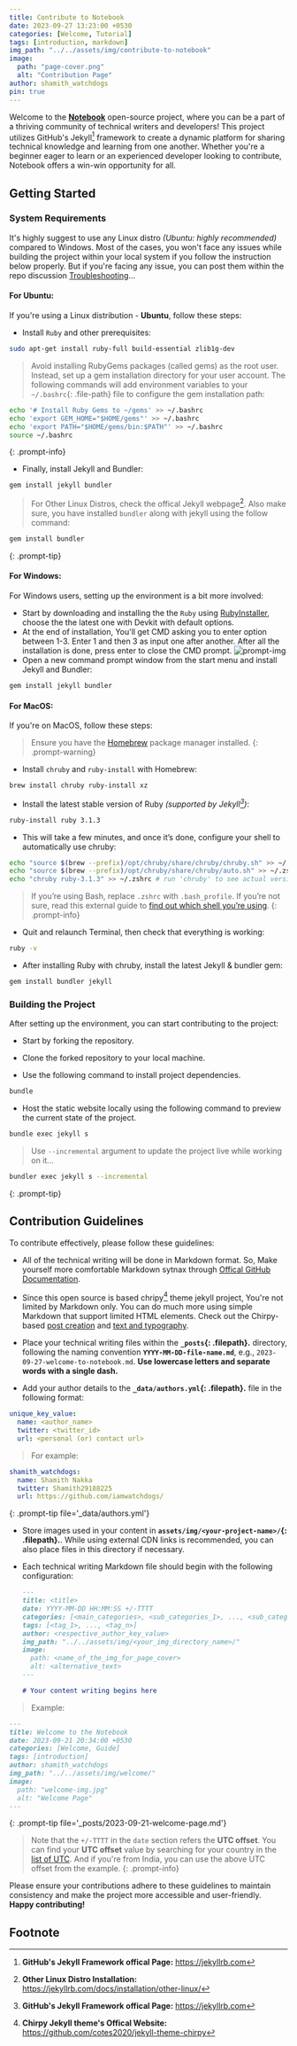 ```yaml
---
title: Contribute to Notebook
date: 2023-09-27 13:23:00 +0530
categories: [Welcome, Tutorial]
tags: [introduction, markdown]
img_path: "../../assets/img/contribute-to-notebook"
image:
  path: "page-cover.png"
  alt: "Contribution Page"
author: shamith_watchdogs
pin: true
---
```


Welcome to the [**Notebook**](https://github.com/Grow-with-Open-Source/Notebook "Goto original Repo") open-source project, where you can be a part of a thriving community of technical writers and developers! This project utilizes GitHub's Jekyll[^jekyll-offical-website] framework to create a dynamic platform for sharing technical knowledge and learning from one another. Whether you're a beginner eager to learn or an experienced developer looking to contribute, Notebook offers a win-win opportunity for all.

## Getting Started

### System Requirements

It's highly suggest to use any Linux distro *(Ubuntu: highly recommended)* compared to Windows. Most of the cases, you won't face any issues while building the project within your local system if you follow the instruction below properly. But if you're facing any issue, you can post them within the repo discussion [Troubleshooting](https://github.com/Grow-with-Open-Source/Notebook/discussions/2 "Goto Troubleshooting Discussion")...

#### For Ubuntu:

If you're using a Linux distribution - **Ubuntu**, follow these steps:

- Install `Ruby` and other prerequisites:
```bash
sudo apt-get install ruby-full build-essential zlib1g-dev
```

> Avoid installing RubyGems packages (called gems) as the root user. Instead, set up a gem installation directory for your user account. The following commands will add environment variables to your `~/.bashrc`{: .file-path} file to configure the gem installation path:
```bash
echo '# Install Ruby Gems to ~/gems' >> ~/.bashrc
echo 'export GEM_HOME="$HOME/gems"' >> ~/.bashrc
echo 'export PATH="$HOME/gems/bin:$PATH"' >> ~/.bashrc
source ~/.bashrc
```
{: .prompt-info}

- Finally, install Jekyll and Bundler:
```bash
gem install jekyll bundler
```

> For Other Linux Distros, check the offical Jekyll webpage[^other-linux-distros-installation]. Also make sure, you have installed `bundler` along with jekyll using the follow command:
```bash
gem install bundler
```
{: .prompt-tip}

#### For Windows:

For Windows users, setting up the environment is a bit more involved:

- Start by downloading and installing the the `Ruby` using [RubyInstaller](https://rubyinstaller.org/downloads/ "Download RubyInstaller"), choose the the latest one with Devkit with default options.
- At the end of installation, You'll get CMD asking you to enter option between 1-3. Enter 1 and then 3 as input one after another. After all the installation is done, press enter to close the CMD prompt.
  ![prompt-img](cmd-prompt-img.png)
- Open a new command prompt window from the start menu and install Jekyll and Bundler:
```powershell
gem install jekyll bundler
```

#### For MacOS:
If you're on MacOS, follow these steps:

> Ensure you have the [Homebrew](https://brew.sh/ "Install Homebrew") package manager installed.
{: .prompt-warning}

- Install `chruby` and `ruby-install` with Homebrew:
```bash
brew install chruby ruby-install xz
```

- Install the latest stable version of Ruby *(supported by Jekyll[^jekyll-offical-website])*:
```bash
ruby-install ruby 3.1.3
```

- This will take a few minutes, and once it’s done, configure your shell to automatically use chruby:
```bash
echo "source $(brew --prefix)/opt/chruby/share/chruby/chruby.sh" >> ~/.zshrc
echo "source $(brew --prefix)/opt/chruby/share/chruby/auto.sh" >> ~/.zshrc
echo "chruby ruby-3.1.3" >> ~/.zshrc # run 'chruby' to see actual version
```

> If you’re using Bash, replace `.zshrc` with `.bash_profile`. If you’re not sure, read this external guide to [find out which shell you’re using](https://www.moncefbelyamani.com/which-shell-am-i-using-how-can-i-switch/ "find you shell").
{: .prompt-info}

- Quit and relaunch Terminal, then check that everything is working:
```bash
ruby -v
```

- After installing Ruby with chruby, install the latest Jekyll & bundler gem:
```bash
gem install bundler jekyll
```

### **Building the Project**

After setting up the environment, you can start contributing to the project:

- Start by forking the repository.

- Clone the forked repository to your local machine.

- Use the following command to install project dependencies.
```bash
bundle
```

- Host the static website locally using the following command to preview the current state of the project.
```bash
bundle exec jekyll s
```

> Use `--incremental` argument to update the project live while working on it...
```bash
bundler exec jekyll s --incremental
```
{: .prompt-tip}

## Contribution Guidelines

To contribute effectively, please follow these guidelines:

- All of the technical writing will be done in Markdown format. So, Make yourself more comfortable Markdown sytnax through [Offical GitHub Documentation](https://docs.github.com/en/get-started/writing-on-github/getting-started-with-writing-and-formatting-on-github/quickstart-for-writing-on-github "visit the offical GitHub Docs").

- Since this open source is based chripy[^chripy-offical-website] theme jekyll project, You're not limited by Markdown only. You can do much more using simple Markdown that support limited HTML elements. Check out the Chirpy-based [post creation](https://chirpy.cotes.page/posts/write-a-new-post/) and [text and typography](https://chirpy.cotes.page/posts/text-and-typography/).

- Place your technical writing files within the **`_posts`{: .filepath}.** directory, following the naming convention **`YYYY-MM-DD-file-name.md`**, e.g., `2023-09-27-welcome-to-notebook.md`. **Use lowercase letters and separate words with a single dash.**

- Add your author details to the **`_data/authors.yml`{: .filepath}.** file in the following format:
```yaml
unique_key_value:
  name: <author_name>
  twitter: <twitter_id>
  url: <personal (or) contact url>
```

> For example:
```yaml
shamith_watchdogs:
  name: Shamith Nakka
  twitter: Shamith29188225
  url: https://github.com/iamwatchdogs/
```
{: .prompt-tip file='_data/authors.yml'}

- Store images used in your content in **`assets/img/<your-project-name>/`{: .filepath}.**. While using external CDN links is recommended, you can also place files in this directory if necessary.

- Each technical writing Markdown file should begin with the following configuration:
  ```md
  ---
  title: <title>
  date: YYYY-MM-DD HH:MM:SS +/-TTTT
  categories: [<main_categories>, <sub_categories_1>, ..., <sub_categories_n>]
  tags: [<tag_1>, ..., <tag_n>]
  author: <respective_author_key_value>
  img_path: "../../assets/img/<your_img_directory_name>/"
  image:
    path: <name_of_the_img_for_page_cover>
    alt: <alternative_text>
  ---

  # Your content writing begins here
  ```

> Example:
```md
---
title: Welcome to the Notebook
date: 2023-09-21 20:34:00 +0530
categories: [Welcome, Guide]
tags: [introduction]
author: shamith_watchdogs
img_path: "../../assets/img/welcome/"
image:
  path: "welcome-img.jpg"
  alt: "Welcome Page"
---
```
{: .prompt-tip file='_posts/2023-09-21-welcome-page.md'}

> Note that the `+/-TTTT` in the `date` section refers the **UTC offset**. You can find your **UTC offset** value by searching for your country in the [list of UTC](https://en.wikipedia.org/wiki/List_of_UTC_offsets "Goto List of UTC offsets"). And if you're from India, you can use the above UTC offset from the example.
{: .prompt-info}

Please ensure your contributions adhere to these guidelines to maintain consistency and make the project more accessible and user-friendly. **Happy contributing!**

## Footnote

[^jekyll-offical-website]: **GitHub's Jekyll Framework offical Page:** <https://jekyllrb.com>
[^other-linux-distros-installation]: **Other Linux Distro Installation:** <https://jekyllrb.com/docs/installation/other-linux/>
[^chripy-offical-website]: **Chirpy Jekyll theme's Offical Website:** <https://github.com/cotes2020/jekyll-theme-chirpy>
